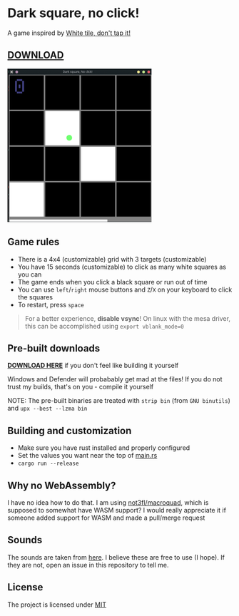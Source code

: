 # Dark square, no click!
A game inspired by [White tile, don't tap it!](https://www.donttap.com/)

## [DOWNLOAD](https://github.com/wait-what/dark-square-no-click/releases)

![Screenshot](./screenshot.png)

## Game rules
- There is a 4x4 (customizable) grid with 3 targets (customizable)
- You have 15 seconds (customizable) to click as many white squares as you can
- The game ends when you click a black square or run out of time
- You can use `left`/`right` mouse buttons and `Z`/`X` on your keyboard to click the squares
- To restart, press `space`

> For a better experience, **disable vsync**! On linux with the mesa driver, this can be accomplished using `export vblank_mode=0`

## Pre-built downloads
[**DOWNLOAD HERE**](https://github.com/wait-what/dark-square-no-click/releases) if you don't feel like building it yourself

Windows and Defender will probabably get mad at the files! If you do not trust my builds, that's on you - compile it yourself

NOTE: The pre-built binaries are treated with `strip bin` (from `GNU binutils`) and `upx --best --lzma bin`

## Building and customization
- Make sure you have rust installed and properly configured
- Set the values you want near the top of [main.rs](./src/main.rs)
- `cargo run --release`

## Why no WebAssembly?
I have no idea how to do that. I am using [not3fl/macroquad](https://github.com/not-fl3/macroquad), which is supposed to somewhat have WASM support? I would really appreciate it if someone added support for WASM and made a pull/merge request

## Sounds
The sounds are taken from [here](https://www.decentsamples.com/product/tiger-xylophone-kontakt-sfz/). I believe these are free to use (I hope). If they are not, open an issue in this repository to tell me.

## License
The project is licensed under [MIT](./LICENSE)
